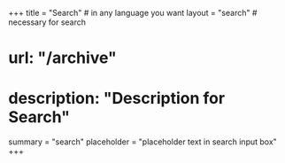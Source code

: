 +++
title = "Search" # in any language you want
layout = "search" # necessary for search
# url: "/archive"
# description: "Description for Search"
summary = "search"
placeholder = "placeholder text in search input box"
+++
